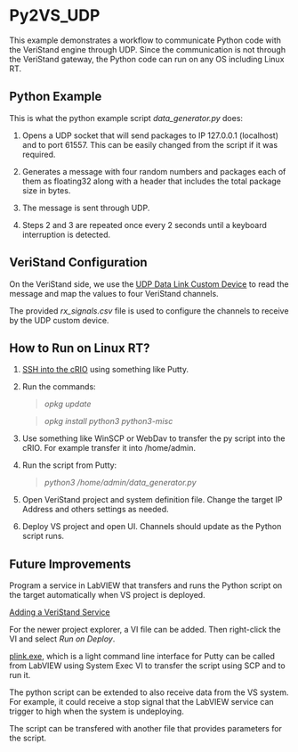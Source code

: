 # Py2VS_UDP

This example demonstrates a workflow to communicate Python code with the VeriStand engine through UDP. Since the communication is not through the VeriStand gateway, the Python code can run on any OS including Linux RT.

## Python Example

This is what the python example script *data_generator.py* does:


1. Opens a UDP socket that will send packages to IP 127.0.0.1 (localhost) and to port 61557. This can be easily changed from the script if it was required.

2. Generates a message with four random numbers and packages each of them as floating32 along with a header that includes the total package size in bytes.

3. The message is sent through UDP.

4. Steps 2 and 3 are repeated once every 2 seconds until a keyboard interruption is detected.

## VeriStand Configuration

On the VeriStand side, we use the [UDP Data Link Custom Device](https://github.com/NIVeriStandAdd-Ons/UDP-Data-Link-Custom-Device) to read the message and map the values to four VeriStand channels.

The provided *rx_signals.csv* file is used to configure the channels to receive by the UDP custom device.

## How to Run on Linux RT?

1. [SSH into the cRIO](https://knowledge.ni.com/KnowledgeArticleDetails?id=kA00Z000000P8bQSAS&l=en-US) using something like Putty.

2. Run the commands:

	> *opkg update*
	
	> *opkg install python3 python3-misc*
	
3. Use something like WinSCP or WebDav to transfer the py script into the cRIO. For example transfer it into /home/admin.

4. Run the script from Putty:
	
	> *python3 /home/admin/data_generator.py*
	
	
5. Open VeriStand project and system definition file. Change the target IP Address and others settings as needed.

6. Deploy VS project and open UI. Channels should update as the Python script runs.


## Future Improvements

Program a service in LabVIEW that transfers and runs the Python script on the target automatically when VS project is deployed. 

[Adding a VeriStand Service](http://zone.ni.com/reference/en-XX/help/372846M-01/veristand/add_services/)

For the newer project explorer, a VI file can be added. Then right-click the VI and select *Run on Deploy*.

[plink.exe](https://www.chiark.greenend.org.uk/~sgtatham/putty/latest.html), which is a light command line interface for Putty can be called from LabVIEW using System Exec VI to transfer the script using SCP and to run it.

The python script can be extended to also receive data from the VS system. For example, it could receive a stop signal that the LabVIEW service can trigger to high when the system is undeploying.

The script can be transfered with another file that provides parameters for the script.






	









